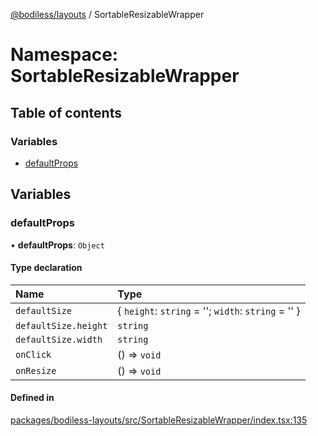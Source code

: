 [@bodiless/layouts](../README.md) / SortableResizableWrapper

# Namespace: SortableResizableWrapper

## Table of contents

### Variables

- [defaultProps](SortableResizableWrapper.md#defaultprops)

## Variables

### defaultProps

• **defaultProps**: `Object`

#### Type declaration

| Name | Type |
| :------ | :------ |
| `defaultSize` | { `height`: `string` = ''; `width`: `string` = '' } |
| `defaultSize.height` | `string` |
| `defaultSize.width` | `string` |
| `onClick` | () => `void` |
| `onResize` | () => `void` |

#### Defined in

[packages/bodiless-layouts/src/SortableResizableWrapper/index.tsx:135](https://github.com/johnsonandjohnson/Bodiless-JS/blob/8d49bea45/packages/bodiless-layouts/src/SortableResizableWrapper/index.tsx#L135)
